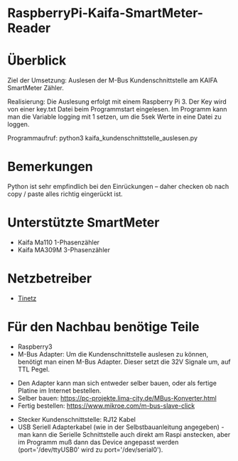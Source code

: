 # RaspberryPi-Kaifa-SmartMeter-Reader

# Überblick

Ziel der Umsetzung: 
Auslesen der M-Bus Kundenschnittstelle am KAIFA SmartMeter Zähler.

Realisierung:
Die Auslesung erfolgt mit einem Raspberry Pi 3. Der Key wird von einer key.txt Datei beim Programmstart eingelesen.
Im Programm kann man die Variable logging mit 1 setzen, um die 5sek Werte in eine Datei zu loggen.

Programmaufruf:
python3 kaifa_kundenschnittstelle_auslesen.py

# Bemerkungen
Python ist sehr empfindlich bei den Einrückungen – daher checken ob nach copy / paste alles richtig eingerückt ist. 

# Unterstützte SmartMeter

* Kaifa Ma110 1-Phasenzähler
* Kaifa MA309M 3-Phasenzähler


# Netzbetreiber

* [Tinetz](https://www.tinetz.at/)


# Für den Nachbau benötige Teile

* Raspberry3
* M-Bus Adapter: Um die Kundenschnittstelle auslesen zu können, benötigt man einen M-Bus Adapter. Dieser setzt die 32V Signale um, auf TTL Pegel.
 - Den Adapter kann man sich entweder selber bauen, oder als fertige Platine im Internet bestellen.
 - Selber bauen: https://pc-projekte.lima-city.de/MBus-Konverter.html
 - Fertig bestellen: https://www.mikroe.com/m-bus-slave-click
* Stecker Kundenschnittstelle: RJ12 Kabel
* USB Seriell Adapterkabel (wie in der Selbstbauanleitung angegeben) - man kann die Serielle Schnittstelle auch direkt am Raspi anstecken, 
  aber im Programm muß dann das Device angepasst werden (port='/dev/ttyUSB0' wird zu port='/dev/serial0').






